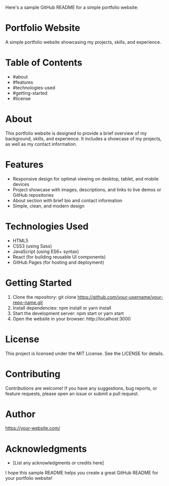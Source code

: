 Here's a sample GitHub README for a simple portfolio website:

# Portfolio Website

A simple portfolio website showcasing my projects, skills, and experience.

# Table of Contents
- #about
- #features
- #technologies-used
- #getting-started
- #license

# About
This portfolio website is designed to provide a brief overview of my background, skills, and experience. It includes a showcase of my projects, as well as my contact information.

# Features
- Responsive design for optimal viewing on desktop, tablet, and mobile devices
- Project showcase with images, descriptions, and links to live demos or GitHub repositories
- About section with brief bio and contact information
- Simple, clean, and modern design

# Technologies Used
- HTML5
- CSS3 (using Sass)
- JavaScript (using ES6+ syntax)
- React (for building reusable UI components)
- GitHub Pages (for hosting and deployment)

# Getting Started
1. Clone the repository: git clone https://github.com/your-username/your-repo-name.git
2. Install dependencies: npm install or yarn install
3. Start the development server: npm start or yarn start
4. Open the website in your browser: http://localhost:3000

# License
This project is licensed under the MIT License. See the LICENSE for details.

# Contributing
Contributions are welcome! If you have any suggestions, bug reports, or feature requests, please open an issue or submit a pull request.

# Author
https://your-website.com/

# Acknowledgments
- [List any acknowledgments or credits here]

I hope this sample README helps you create a great GitHub README for your portfolio website!
